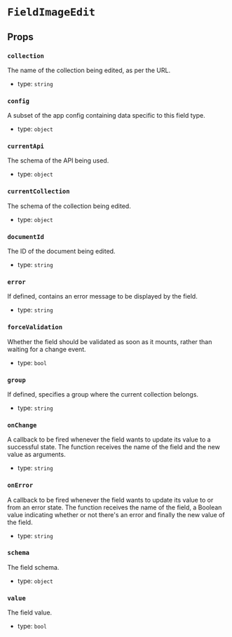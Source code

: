 `FieldImageEdit`
================



Props
-----

### `collection`

The name of the collection being edited, as per the URL.

- type: `string`


### `config`

A subset of the app config containing data specific to this field type.

- type: `object`


### `currentApi`

The schema of the API being used.

- type: `object`


### `currentCollection`

The schema of the collection being edited.

- type: `object`


### `documentId`

The ID of the document being edited.

- type: `string`


### `error`

If defined, contains an error message to be displayed by the field.

- type: `string`


### `forceValidation`

Whether the field should be validated as soon as it mounts, rather than
waiting for a change event.

- type: `bool`


### `group`

If defined, specifies a group where the current collection belongs.

- type: `string`


### `onChange`

A callback to be fired whenever the field wants to update its value to
a successful state. The function receives the name of the field and the
new value as arguments.

- type: `string`


### `onError`

A callback to be fired whenever the field wants to update its value to
or from an error state. The function receives the name of the field, a
Boolean value indicating whether or not there's an error and finally the
new value of the field.

- type: `string`


### `schema`

The field schema.

- type: `object`


### `value`

The field value.

- type: `bool`

